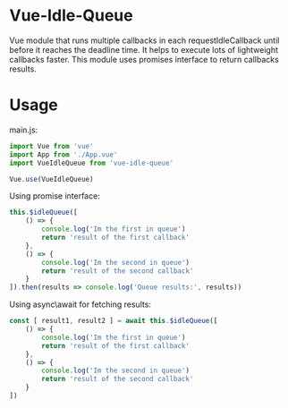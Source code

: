# Vue-Idle-Queue

Vue module that runs multiple callbacks in each requestIdleCallback until before it reaches the deadline time. It helps to execute lots of lightweight callbacks faster. This module uses promises interface to return callbacks results.

# Usage
main.js:
```javascript
import Vue from 'vue'
import App from './App.vue'
import VueIdleQueue from 'vue-idle-queue'

Vue.use(VueIdleQueue)
```

Using promise interface:
```javascript
this.$idleQueue([
    () => {
        console.log('Im the first in queue')
        return 'result of the first callback'
    },
    () => {
        console.log('Im the second in queue')
        return 'result of the second callback'
    }
]).then(results => console.log('Queue results:', results))
```

Using async\await for fetching results:
```javascript
const [ result1, result2 ] = await this.$idleQueue([
    () => {
        console.log('Im the first in queue')
        return 'result of the first callback'
    },
    () => {
        console.log('Im the second in queue')
        return 'result of the second callback'
    }
])
```
